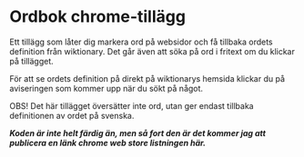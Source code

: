# Ordbok chrome-tillägg

Ett tillägg som låter dig markera ord på websidor och få tillbaka ordets definition från wiktionary. Det går även att söka på ord i fritext om du klickar på tillägget. 

För att se ordets definition på direkt på wiktionarys hemsida klickar du på aviseringen som kommer upp när du sökt på något.

OBS! Det här tillägget översätter inte ord, utan ger endast tillbaka definitionen av ordet på svenska.

**_Koden är inte helt färdig än, men så fort den är det kommer jag att publicera en länk chrome web store listningen här._**
